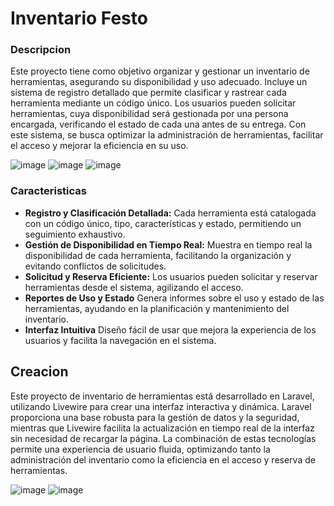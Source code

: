 

# Inventario Festo

### Descripcion

Este proyecto tiene como objetivo organizar y gestionar un inventario de herramientas, asegurando su disponibilidad y uso adecuado. Incluye un sistema de registro detallado que permite clasificar y rastrear cada herramienta mediante un código único. Los usuarios pueden solicitar herramientas, cuya disponibilidad será gestionada por una persona encargada, verificando el estado de cada una antes de su entrega. Con este sistema, se busca optimizar la administración de herramientas, facilitar el acceso y mejorar la eficiencia en su uso.

![image](https://github.com/user-attachments/assets/c3148fdc-9c01-4c38-8e2c-a9f34018e930)
![image](https://github.com/user-attachments/assets/5f9b9f09-0269-4a63-949c-dab53e95c942)
![image](https://github.com/user-attachments/assets/56c8570e-66ca-434c-837d-37e9943b0b28)


### Caracteristicas

- **Registro y Clasificación Detallada:** 
Cada herramienta está catalogada con un código único, tipo, características y estado, permitiendo un seguimiento exhaustivo.
- **Gestión de Disponibilidad en Tiempo Real:**
Muestra en tiempo real la disponibilidad de cada herramienta, facilitando la organización y evitando conflictos de solicitudes.
- **Solicitud y Reserva Eficiente:**
 Los usuarios pueden solicitar y reservar herramientas desde el sistema, agilizando el acceso.
- **Reportes de Uso y Estado**
Genera informes sobre el uso y estado de las herramientas, ayudando en la planificación y mantenimiento del inventario.
- **Interfaz Intuitiva**
Diseño fácil de usar que mejora la experiencia de los usuarios y facilita la navegación en el sistema.


## Creacion

Este proyecto de inventario de herramientas está desarrollado en Laravel, utilizando Livewire para crear una interfaz interactiva y dinámica. Laravel proporciona una base robusta para la gestión de datos y la seguridad, mientras que Livewire facilita la actualización en tiempo real de la interfaz sin necesidad de recargar la página. La combinación de estas tecnologías permite una experiencia de usuario fluida, optimizando tanto la administración del inventario como la eficiencia en el acceso y reserva de herramientas.

![image](https://github.com/user-attachments/assets/2030530b-8bff-4fcb-9e97-06831cc3c832)
![image](https://github.com/user-attachments/assets/cd6a956c-1911-43e7-ae76-512d8bdbbc9b)






